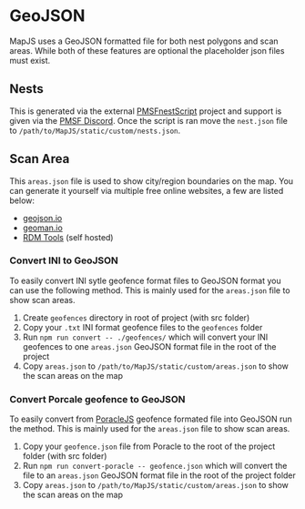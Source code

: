 # GeoJSON

MapJS uses a GeoJSON formatted file for both nest polygons and scan areas. While both
of these features are optional the placeholder json files must exist.

## Nests

This is generated via the external [PMSFnestScript] project and support is
given via the [PMSF Discord](). Once the script is ran move the `nest.json`
file to `/path/to/MapJS/static/custom/nests.json`.

## Scan Area

This `areas.json` file is used to show city/region boundaries on the map. You can
generate it yourself via multiple free online websites, a few are listed below:

- [geojson.io](https://geojson.io/)
- [geoman.io](https://geoman.io/geojson-editor)
- [RDM Tools](https://github.com/PickleRickVE/RealDeviceMap-tools) (self hosted)

### Convert INI to GeoJSON

To easily convert INI sytle geofence format files to GeoJSON format you can use the
following method. This is mainly used for the `areas.json` file to show scan areas.

1. Create `geofences` directory in root of project (with src folder)
1. Copy your `.txt` INI format geofence files to the `geofences` folder
1. Run `npm run convert -- ./geofences/` which will convert your INI geofences to one `areas.json` GeoJSON format file in the root of the project
1. Copy `areas.json` to `/path/to/MapJS/static/custom/areas.json` to show the scan areas on the map

### Convert Porcale geofence to GeoJSON

To easily convert from [PoracleJS] geofence formated file into GeoJSON run the method.
This is mainly used for the `areas.json` file to show scan areas.

1. Copy your `geofence.json` file from Poracle to the root of the project folder (with src folder)
1. Run `npm run convert-poracle -- geofence.json` which will convert the file to an `areas.json` GeoJSON format file in the root of the project folder
1. Copy `areas.json` to `/path/to/MapJS/static/custom/areas.json` to show the scan areas on the map


[PMSF Discord]: https://discord.gg/yGujp8D
[PMSFnestScript]: https://github.com/M4d40/PMSFnestScript
[PoracleJS]: https://github.com/KartulUdus/PoracleJS
